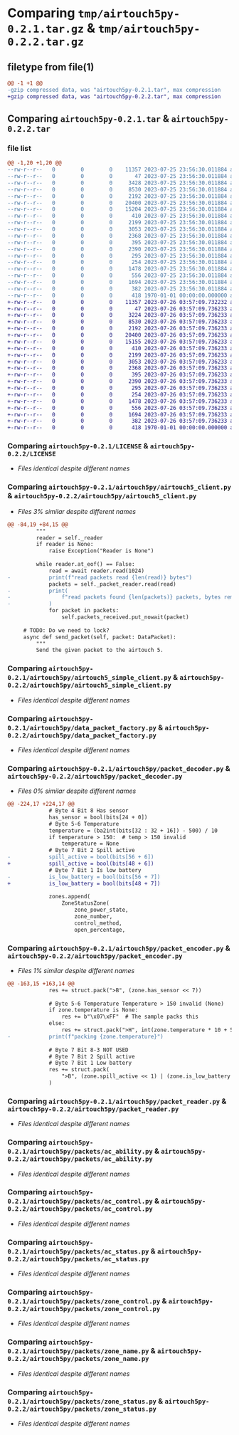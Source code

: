 # Comparing `tmp/airtouch5py-0.2.1.tar.gz` & `tmp/airtouch5py-0.2.2.tar.gz`

## filetype from file(1)

```diff
@@ -1 +1 @@
-gzip compressed data, was "airtouch5py-0.2.1.tar", max compression
+gzip compressed data, was "airtouch5py-0.2.2.tar", max compression
```

## Comparing `airtouch5py-0.2.1.tar` & `airtouch5py-0.2.2.tar`

### file list

```diff
@@ -1,20 +1,20 @@
--rw-r--r--   0        0        0    11357 2023-07-25 23:56:30.011884 airtouch5py-0.2.1/LICENSE
--rw-r--r--   0        0        0       47 2023-07-25 23:56:30.011884 airtouch5py-0.2.1/README.md
--rw-r--r--   0        0        0     3428 2023-07-25 23:56:30.011884 airtouch5py-0.2.1/airtouch5py/airtouch5_client.py
--rw-r--r--   0        0        0     8530 2023-07-25 23:56:30.011884 airtouch5py-0.2.1/airtouch5py/airtouch5_simple_client.py
--rw-r--r--   0        0        0     2192 2023-07-25 23:56:30.011884 airtouch5py-0.2.1/airtouch5py/data_packet_factory.py
--rw-r--r--   0        0        0    20400 2023-07-25 23:56:30.011884 airtouch5py-0.2.1/airtouch5py/packet_decoder.py
--rw-r--r--   0        0        0    15204 2023-07-25 23:56:30.011884 airtouch5py-0.2.1/airtouch5py/packet_encoder.py
--rw-r--r--   0        0        0      410 2023-07-25 23:56:30.011884 airtouch5py-0.2.1/airtouch5py/packet_fields.py
--rw-r--r--   0        0        0     2199 2023-07-25 23:56:30.011884 airtouch5py-0.2.1/airtouch5py/packet_reader.py
--rw-r--r--   0        0        0     3053 2023-07-25 23:56:30.011884 airtouch5py-0.2.1/airtouch5py/packets/ac_ability.py
--rw-r--r--   0        0        0     2368 2023-07-25 23:56:30.011884 airtouch5py-0.2.1/airtouch5py/packets/ac_control.py
--rw-r--r--   0        0        0      395 2023-07-25 23:56:30.011884 airtouch5py-0.2.1/airtouch5py/packets/ac_error_information.py
--rw-r--r--   0        0        0     2390 2023-07-25 23:56:30.011884 airtouch5py-0.2.1/airtouch5py/packets/ac_status.py
--rw-r--r--   0        0        0      295 2023-07-25 23:56:30.011884 airtouch5py-0.2.1/airtouch5py/packets/console_version.py
--rw-r--r--   0        0        0      254 2023-07-25 23:56:30.011884 airtouch5py-0.2.1/airtouch5py/packets/datapacket.py
--rw-r--r--   0        0        0     1478 2023-07-25 23:56:30.011884 airtouch5py-0.2.1/airtouch5py/packets/zone_control.py
--rw-r--r--   0        0        0      556 2023-07-25 23:56:30.011884 airtouch5py-0.2.1/airtouch5py/packets/zone_name.py
--rw-r--r--   0        0        0     1694 2023-07-25 23:56:30.011884 airtouch5py-0.2.1/airtouch5py/packets/zone_status.py
--rw-r--r--   0        0        0      382 2023-07-25 23:56:30.011884 airtouch5py-0.2.1/pyproject.toml
--rw-r--r--   0        0        0      418 1970-01-01 00:00:00.000000 airtouch5py-0.2.1/PKG-INFO
+-rw-r--r--   0        0        0    11357 2023-07-26 03:57:09.732232 airtouch5py-0.2.2/LICENSE
+-rw-r--r--   0        0        0       47 2023-07-26 03:57:09.736233 airtouch5py-0.2.2/README.md
+-rw-r--r--   0        0        0     3224 2023-07-26 03:57:09.736233 airtouch5py-0.2.2/airtouch5py/airtouch5_client.py
+-rw-r--r--   0        0        0     8530 2023-07-26 03:57:09.736233 airtouch5py-0.2.2/airtouch5py/airtouch5_simple_client.py
+-rw-r--r--   0        0        0     2192 2023-07-26 03:57:09.736233 airtouch5py-0.2.2/airtouch5py/data_packet_factory.py
+-rw-r--r--   0        0        0    20400 2023-07-26 03:57:09.736233 airtouch5py-0.2.2/airtouch5py/packet_decoder.py
+-rw-r--r--   0        0        0    15155 2023-07-26 03:57:09.736233 airtouch5py-0.2.2/airtouch5py/packet_encoder.py
+-rw-r--r--   0        0        0      410 2023-07-26 03:57:09.736233 airtouch5py-0.2.2/airtouch5py/packet_fields.py
+-rw-r--r--   0        0        0     2199 2023-07-26 03:57:09.736233 airtouch5py-0.2.2/airtouch5py/packet_reader.py
+-rw-r--r--   0        0        0     3053 2023-07-26 03:57:09.736233 airtouch5py-0.2.2/airtouch5py/packets/ac_ability.py
+-rw-r--r--   0        0        0     2368 2023-07-26 03:57:09.736233 airtouch5py-0.2.2/airtouch5py/packets/ac_control.py
+-rw-r--r--   0        0        0      395 2023-07-26 03:57:09.736233 airtouch5py-0.2.2/airtouch5py/packets/ac_error_information.py
+-rw-r--r--   0        0        0     2390 2023-07-26 03:57:09.736233 airtouch5py-0.2.2/airtouch5py/packets/ac_status.py
+-rw-r--r--   0        0        0      295 2023-07-26 03:57:09.736233 airtouch5py-0.2.2/airtouch5py/packets/console_version.py
+-rw-r--r--   0        0        0      254 2023-07-26 03:57:09.736233 airtouch5py-0.2.2/airtouch5py/packets/datapacket.py
+-rw-r--r--   0        0        0     1478 2023-07-26 03:57:09.736233 airtouch5py-0.2.2/airtouch5py/packets/zone_control.py
+-rw-r--r--   0        0        0      556 2023-07-26 03:57:09.736233 airtouch5py-0.2.2/airtouch5py/packets/zone_name.py
+-rw-r--r--   0        0        0     1694 2023-07-26 03:57:09.736233 airtouch5py-0.2.2/airtouch5py/packets/zone_status.py
+-rw-r--r--   0        0        0      382 2023-07-26 03:57:09.736233 airtouch5py-0.2.2/pyproject.toml
+-rw-r--r--   0        0        0      418 1970-01-01 00:00:00.000000 airtouch5py-0.2.2/PKG-INFO
```

### Comparing `airtouch5py-0.2.1/LICENSE` & `airtouch5py-0.2.2/LICENSE`

 * *Files identical despite different names*

### Comparing `airtouch5py-0.2.1/airtouch5py/airtouch5_client.py` & `airtouch5py-0.2.2/airtouch5py/airtouch5_client.py`

 * *Files 3% similar despite different names*

```diff
@@ -84,19 +84,15 @@
         """
         reader = self._reader
         if reader is None:
             raise Exception("Reader is None")
 
         while reader.at_eof() == False:
             read = await reader.read(1024)
-            print(f"read packets read {len(read)} bytes")
             packets = self._packet_reader.read(read)
-            print(
-                f"read packets found {len(packets)} packets, bytes remaining {len(self._packet_reader._buffer)}"
-            )
             for packet in packets:
                 self.packets_received.put_nowait(packet)
 
     # TODO: Do we need to lock?
     async def send_packet(self, packet: DataPacket):
         """
         Send the given packet to the airtouch 5.
```

### Comparing `airtouch5py-0.2.1/airtouch5py/airtouch5_simple_client.py` & `airtouch5py-0.2.2/airtouch5py/airtouch5_simple_client.py`

 * *Files identical despite different names*

### Comparing `airtouch5py-0.2.1/airtouch5py/data_packet_factory.py` & `airtouch5py-0.2.2/airtouch5py/data_packet_factory.py`

 * *Files identical despite different names*

### Comparing `airtouch5py-0.2.1/airtouch5py/packet_decoder.py` & `airtouch5py-0.2.2/airtouch5py/packet_decoder.py`

 * *Files 0% similar despite different names*

```diff
@@ -224,17 +224,17 @@
             # Byte 4 Bit 8 Has sensor
             has_sensor = bool(bits[24 + 0])
             # Byte 5-6 Temperature
             temperature = (ba2int(bits[32 : 32 + 16]) - 500) / 10
             if temperature > 150:  # temp > 150 invalid
                 temperature = None
             # Byte 7 Bit 2 Spill active
-            spill_active = bool(bits[56 + 6])
+            spill_active = bool(bits[48 + 6])
             # Byte 7 Bit 1 Is low battery
-            is_low_battery = bool(bits[56 + 7])
+            is_low_battery = bool(bits[48 + 7])
 
             zones.append(
                 ZoneStatusZone(
                     zone_power_state,
                     zone_number,
                     control_method,
                     open_percentage,
```

### Comparing `airtouch5py-0.2.1/airtouch5py/packet_encoder.py` & `airtouch5py-0.2.2/airtouch5py/packet_encoder.py`

 * *Files 1% similar despite different names*

```diff
@@ -163,15 +163,14 @@
             res += struct.pack(">B", (zone.has_sensor << 7))
 
             # Byte 5-6 Temperature Temperature > 150 invalid (None)
             if zone.temperature is None:
                 res += b"\x07\xFF"  # The sample packs this
             else:
                 res += struct.pack(">H", int(zone.temperature * 10 + 500))
-            print(f"packing {zone.temperature}")
 
             # Byte 7 Bit 8-3 NOT USED
             # Byte 7 Bit 2 Spill active
             # Byte 7 Bit 1 Low battery
             res += struct.pack(
                 ">B", (zone.spill_active << 1) | (zone.is_low_battery << 0)
             )
```

### Comparing `airtouch5py-0.2.1/airtouch5py/packet_reader.py` & `airtouch5py-0.2.2/airtouch5py/packet_reader.py`

 * *Files identical despite different names*

### Comparing `airtouch5py-0.2.1/airtouch5py/packets/ac_ability.py` & `airtouch5py-0.2.2/airtouch5py/packets/ac_ability.py`

 * *Files identical despite different names*

### Comparing `airtouch5py-0.2.1/airtouch5py/packets/ac_control.py` & `airtouch5py-0.2.2/airtouch5py/packets/ac_control.py`

 * *Files identical despite different names*

### Comparing `airtouch5py-0.2.1/airtouch5py/packets/ac_status.py` & `airtouch5py-0.2.2/airtouch5py/packets/ac_status.py`

 * *Files identical despite different names*

### Comparing `airtouch5py-0.2.1/airtouch5py/packets/zone_control.py` & `airtouch5py-0.2.2/airtouch5py/packets/zone_control.py`

 * *Files identical despite different names*

### Comparing `airtouch5py-0.2.1/airtouch5py/packets/zone_name.py` & `airtouch5py-0.2.2/airtouch5py/packets/zone_name.py`

 * *Files identical despite different names*

### Comparing `airtouch5py-0.2.1/airtouch5py/packets/zone_status.py` & `airtouch5py-0.2.2/airtouch5py/packets/zone_status.py`

 * *Files identical despite different names*

